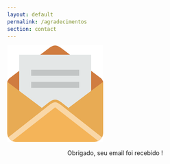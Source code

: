 ```yaml
---
layout: default
permalink: /agradecimentos
section: contact
---
```


<span style="width:100px;height:100px;">![Netlify CMS Screenshot]( /assets/img/uploads/send2.png) </span>


<p align="center"> Obrigado, seu email foi recebido ! </p>

